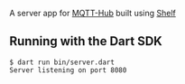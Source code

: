 A server app for [MQTT-Hub](https://github.com/clover-leaf/MQTT-Hub/blob/develop/README.md) built using [Shelf](https://pub.dev/packages/shelf)

## Running with the Dart SDK

```
$ dart run bin/server.dart
Server listening on port 8080
```
